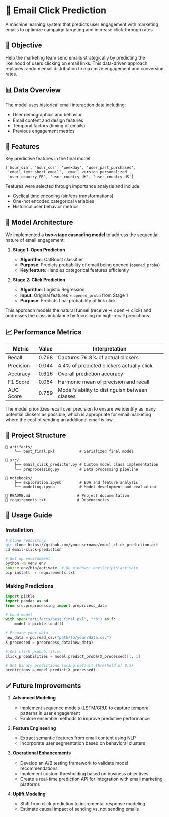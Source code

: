 # 📧 Email Click Prediction

A machine learning system that predicts user engagement with marketing emails to optimize campaign targeting and increase click-through rates.

## 🎯 Objective

Help the marketing team send emails strategically by predicting the likelihood of users clicking on email links. This data-driven approach replaces random email distribution to maximize engagement and conversion rates.


## 📊 Data Overview

The model uses historical email interaction data including:
- User demographics and behavior
- Email content and design features
- Temporal factors (timing of emails)
- Previous engagement metrics

## 🧾 Features

Key predictive features in the final model:

```
['hour_sin', 'hour_cos', 'weekday', 'user_past_purchases',
 'email_text_short_email', 'email_version_personalized',
 'user_country_FR', 'user_country_UK', 'user_country_US']
```

Features were selected through importance analysis and include:
- Cyclical time encoding (sin/cos transformations)
- One-hot encoded categorical variables
- Historical user behavior metrics

## 🧪 Model Architecture

We implemented a **two-stage cascading model** to address the sequential nature of email engagement:

1. **Stage 1: Open Prediction**
   - **Algorithm**: CatBoost classifier
   - **Purpose**: Predicts probability of email being opened (`opened_proba`)
   - **Key feature**: Handles categorical features efficiently

2. **Stage 2: Click Prediction**
   - **Algorithm**: Logistic Regression
   - **Input**: Original features + `opened_proba` from Stage 1
   - **Purpose**: Predicts final probability of link click

This approach models the natural funnel (receive → open → click) and addresses the class imbalance by focusing on high-recall predictions.

## 📈 Performance Metrics

| Metric | Value | Interpretation |
|--------|-------|----------------|
| Recall | 0.768 | Captures 76.8% of actual clickers |
| Precision | 0.044 | 4.4% of predicted clickers actually click |
| Accuracy | 0.616 | Overall prediction accuracy |
| F1 Score | 0.084 | Harmonic mean of precision and recall |
| AUC Score | 0.759 | Model's ability to distinguish between classes |

The model prioritizes recall over precision to ensure we identify as many potential clickers as possible, which is appropriate for email marketing where the cost of sending an additional email is low.

## 🧱 Project Structure

```
📁 artifacts/
    └── best_final.pkl           # Serialized final model

📁 src/
    ├── email_click_predictor.py # Custom model class implementation
    └── preprocessing.py         # Data processing pipeline

📁 notebooks/
    ├── exploration.ipynb        # EDA and feature analysis
    └── modeling.ipynb           # Model development and evaluation

📄 README.md                     # Project documentation
📄 requirements.txt              # Dependencies
```

## 💾 Usage Guide

### Installation

```bash
# Clone repository
git clone https://github.com/yourusername/email-click-prediction.git
cd email-click-prediction

# Set up environment
python -m venv env
source env/bin/activate  # On Windows: env\Scripts\activate
pip install -r requirements.txt
```

### Making Predictions

```python
import pickle
import pandas as pd
from src.preprocessing import preprocess_data

# Load model
with open("artifacts/best_final.pkl", "rb") as f:
    model = pickle.load(f)

# Prepare your data
new_data = pd.read_csv("path/to/your/data.csv")
X_processed = preprocess_data(new_data)

# Get click probabilities
click_probabilities = model.predict_proba(X_processed)[:, 1]

# Get binary predictions (using default threshold of 0.5)
predictions = model.predict(X_processed)
```

## ✅ Future Improvements

1. **Advanced Modeling**
   - Implement sequence models (LSTM/GRU) to capture temporal patterns in user engagement
   - Explore ensemble methods to improve predictive performance

2. **Feature Engineering**
   - Extract semantic features from email content using NLP
   - Incorporate user segmentation based on behavioral clusters

3. **Operational Enhancements**
   - Develop an A/B testing framework to validate model recommendations
   - Implement custom thresholding based on business objectives
   - Create a real-time prediction API for integration with email marketing platforms

4. **Uplift Modeling**
   - Shift from click prediction to incremental response modeling
   - Estimate causal impact of sending vs. not sending emails
